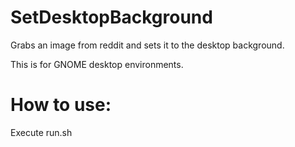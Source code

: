 # SetDesktopBackground
Grabs an image from reddit and sets it to the desktop background.

This is for GNOME desktop environments.

# How to use:
Execute run.sh

